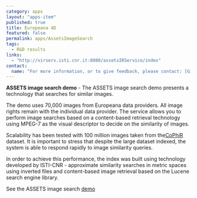 ```yaml
---
category: apps
layout: "apps-item"
published: true
title: Europeana 4D
featured: false
permalink: apps/AssetsImageSearch
tags: 
  - R&D results
links: 
  - "http://virserv.isti.cnr.it:8080/assetsIRService/index"
contact: 
  name: "For more information, or to give feedback, please contact: [Giuseppe Amato](giuseppe.amato@isti.cnr.it)"
---
```

**ASSETS image search demo** - The ASSETS image search demo presents a technology that searches for similar images.

The demo uses 70,000 images from Europeana data providers. All image rights remain with the individual data provider. The service allows you to perform image searches based on a content-based retrieval technology using MPEG-7 as the visual descriptor to decide on the similarity of images.

Scalability has been tested with 100 million images taken from the[CoPhiR](http://cophir.isti.cnr.it/) dataset. It is important to stress that despite the large dataset indexed, the system is able to respond rapidly to image similarity queries.

In order to achieve this performance, the index was built using technology developed by ISTI-CNR - approximate similarity searches in metric spaces using inverted files and content-based image retrieval based on the Lucene search engine library.

See the ASSETS image search [demo](http://virserv.isti.cnr.it:8080/assetsIRService/index)

